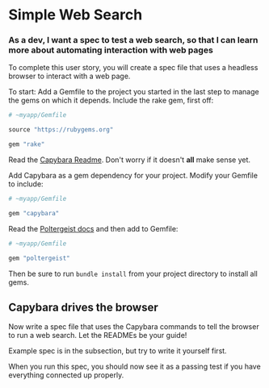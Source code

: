# Simple Web Search

### As a dev, I want a spec to test a web search, so that I can learn more about automating interaction with web pages

To complete this user story, you will create a spec file that uses a headless browser to interact with a web page.

To start: Add a Gemfile to the project you started in the last step to manage the gems on which it depends. Include the rake gem, first off:

```ruby
# ~myapp/Gemfile

source "https://rubygems.org"

gem "rake"
```

Read the [Capybara Readme](https://github.com/jnicklas/capybara). Don't worry if it doesn't **all** make sense yet.

Add Capybara as a gem dependency for your project. Modify your Gemfile to include:
```ruby
# ~myapp/Gemfile

gem "capybara"
```
Read the [Poltergeist docs](https://github.com/jonleighton/poltergeist) and then add to Gemfile:
```ruby
# ~myapp/Gemfile

gem "poltergeist"
```

Then be sure to run `bundle install` from your project directory to install all gems.

## Capybara drives the browser

Now write a spec file that uses the Capybara commands to tell the browser to run a web search. Let the READMEs be your guide!

Example spec is in the subsection, but try to write it yourself first.

When you run this spec, you should now see it as a passing test if you have everything connected up properly.
